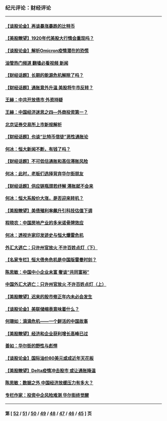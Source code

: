 ### 纪元评论：财经评论
---
#### [【谈股论金】再谈暴涨暴跌的比特币](../../pages/nsc1026/n13428036.md?12170330) 
#### [【美股瞭望】1920年代美股大行情会重现吗？](../../pages/nsc1026/n13425425.md?12170330) 
#### [【谈股论金】解析Omicron疫情潜在的恐慌](../../pages/nsc1026/n13403704.md?12170330) 
#### [油管热门频道 翻墙必看视频 新闻](ok?12170330)
#### [【财经话题】长期的能源危机解除了吗？](../../pages/nsc1026/n13378041.md?12170330) 
#### [【财经话题】通胀意外升温 美股将牛市反转？](../../pages/nsc1026/n13370659.md?12170330) 
#### [王赫：中共开放债市 外资持疑](../../pages/nsc1026/n13366203.md?12170330) 
#### [王赫：中国经济迷思之四—外商投资第一？](../../pages/nsc1026/n13354150.md?12170330) 
#### [北京证券交易所上市新规解析](../../pages/nsc1026/n13348292.md?12170330) 
#### [【财经话题】也谈“比特币信徒”恶性通胀论](../../pages/nsc1026/n13331972.md?12170330) 
#### [何冰：恒大新闻不断，有钱了吗？](../../pages/nsc1026/n13325002.md?12170330) 
#### [【财经话题】不可低估通胀和高估滞胀风险](../../pages/nsc1026/n13300505.md?12170330) 
#### [何冰：此时，老板们选择背弃华尔街朋友](../../pages/nsc1026/n13295291.md?12170330) 
#### [【财经话题】供应链瓶颈若纾解 滞胀就不会来](../../pages/nsc1026/n13286759.md?12170330) 
#### [何冰：恒大系股价大涨，是否迎来转机？](../../pages/nsc1026/n13276822.md?12170330) 
#### [【美股瞭望】美债殖利率飙升引科技估值下调](../../pages/nsc1026/n13267775.md?12170330) 
#### [程晓农：中国房地产业的多米诺骨牌效应](../../pages/nsc1026/n13259673.md?12170330) 
#### [何冰：透视许家印发迹史与恒大爆雷危机](../../pages/nsc1026/n13253937.md?12170330) 
#### [外汇大逃亡：只许州官放火 不许百姓点灯（下）](../../pages/nsc1026/n13245748.md?12170330) 
#### [【名家专栏】恒大债务危机是中国版雷曼时刻？](../../pages/nsc1026/n13242613.md?12170330) 
#### [陈思敏：中国中小企业未富 奢谈“共同富裕”](../../pages/nsc1026/n13241213.md?12170330) 
#### [中国外汇大逃亡：只许州官放火 不许百姓点灯（上）](../../pages/nsc1026/n13228773.md?12170330) 
#### [【美股瞭望】迟来的股市修正年内未必会发生](../../pages/nsc1026/n13223100.md?12170330) 
#### [【谈股论金】美联储缩表意味着什么？](../../pages/nsc1026/n13174610.md?12170330) 
#### [何珊如：滴滴危机——一个鲜活的中国故事](../../pages/nsc1026/n13151962.md?12170330) 
#### [【美股瞭望】经济和企业获利增长高峰已过](../../pages/nsc1026/n13134466.md?12170330) 
#### [善如：华尔街的野性与彪悍](../../pages/nsc1026/n13112664.md?12170330) 
#### [【谈股论金】国际油价80美元或成近年天花板](../../pages/nsc1026/n13108524.md?12170330) 
#### [【美股瞭望】Delta疫情冲击股市 或让通胀降温](../../pages/nsc1026/n13100297.md?12170330) 
#### [陈思敏：数据之外 中国经济放缓压力有多大？](../../pages/nsc1026/n13085576.md?12170330) 
#### [专栏作家：投资中企风险难测 华尔街终觉醒](../../pages/nsc1026/n13079366.md?12170330) 

---
#### 第 [ [52](./52.md?12170330) / [51](./51.md?12170330) / [50](./50.md?12170330) / [49](./49.md?12170330) / [48](./48.md?12170330) / [47](./47.md?12170330) / [46](./46.md?12170330) / [45](./45.md?12170330) ] 页
